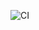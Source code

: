 ![CI](https://github.com/YehezkielSaragih/devsecops-mini-project/actions/workflows/main.yml/badge.svg)
